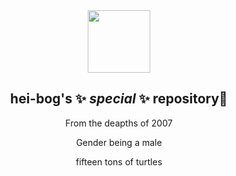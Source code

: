 <div id="header" align="center">
  <img src="https://i.giphy.com/media/v1.Y2lkPTc5MGI3NjExMDF1cjY4ZXRyNTMwbGVkenplaHB1N2tiZGtrdjh3cTUxeXlxMHdqZCZlcD12MV9pbnRlcm5hbF9naWZfYnlfaWQmY3Q9cw/SUcApSWjPwQMARvcM8/giphy.gif" width="100"/>

  ## hei-bog's ✨ _special_ ✨ repository👋

  <p>From the deapths of 2007</p> <p>Gender being a male</p> <p>fifteen tons of turtles</p>
</div>
